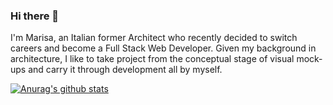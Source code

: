 ### Hi there 👋

I'm Marisa, an Italian former Architect who recently decided to switch careers and become a Full Stack Web Developer. Given my background in architecture, I like to take project from the conceptual stage of visual mock-ups and carry it through development all by myself.


[![Anurag's github stats](https://github-readme-stats.vercel.app/api?username=marisa2306)](https://github.com/anuraghazra/github-readme-stats)
